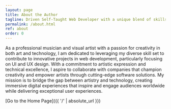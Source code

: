 ```yaml
---
layout: page
title: About the Author
tagline: Driven Self-Taught Web Developer with a unique blend of skills in Technology, Music, and Visual Arts
permalink: /about.html
ref: about
order: 0
---
```


As a professional musician and visual artist with a passion for creativity in both art and technology, I am dedicated to leveraging my diverse skill set to contribute to innovative projects in web development, particularly focusing on UI and UX design. With a commitment to artistic expression and technical excellence, I aspire to collaborate with companies that champion creativity and empower artists through cutting-edge software solutions. My mission is to bridge the gap between artistry and technology, creating immersive digital experiences that inspire and engage audiences worldwide while delivering exceptional user experiences.

[Go to the Home Page]({{ '/' | absolute_url }})
